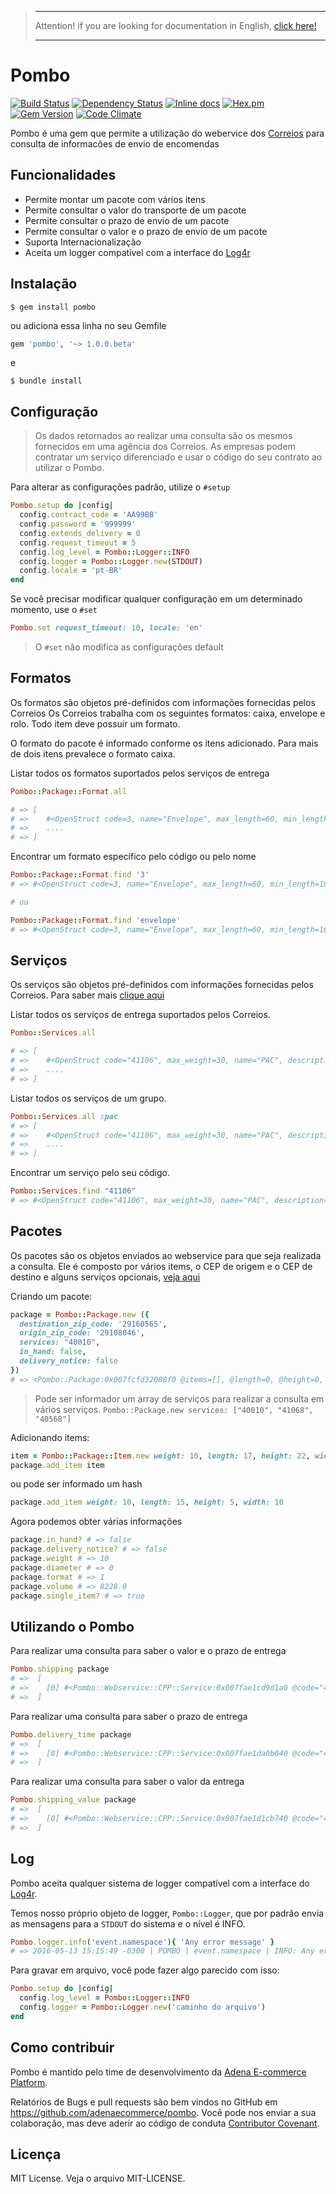 > ***
> Attention! if you are looking for documentation in English, [click here!](readmes/README-EN.md)
> ***

# Pombo
[![Build Status](https://travis-ci.org/adenaecommerce/pombo.svg?branch=master)](https://travis-ci.org/adenaecommerce/pombo)
[![Dependency Status](https://gemnasium.com/adenaecommerce/pombo.svg)](https://gemnasium.com/adenaecommerce/pombo)
[![Inline docs](http://inch-ci.org/github/adenaecommerce/pombo.svg?branch=master)](http://inch-ci.org/github/adenaecommerce/pombo)
[![Hex.pm](https://img.shields.io/badge/yard-docs-blue.svg)](http://www.rubydoc.info/github/adenaecommerce/pombo/master)
[![Gem Version](https://badge.fury.io/rb/pombo.svg)](https://badge.fury.io/rb/pombo)
[![Code Climate](https://codeclimate.com/github/adenaecommerce/pombo/badges/gpa.svg)](https://codeclimate.com/github/adenaecommerce/pombo)

Pombo é uma gem que permite a utilização do webervice dos [Correios](http://correios.com.br/para-voce) para consulta de informacões
de envio de encomendas

## Funcionalidades

* Permite montar um pacote com vários itens
* Permite consultar o valor do transporte de um pacote
* Permite consultar o prazo de envio de um pacote
* Permite consultar o valor e o prazo de envio de um pacote
* Suporta Internacionalização
* Aceita um logger compatível com a interface do [Log4r](http://log4r.rubyforge.org/index.html)

## Instalação

    $ gem install pombo

ou adiciona essa linha no seu Gemfile

```ruby
gem 'pombo', '~> 1.0.0.beta'
```

e

    $ bundle install


## Configuração

> Os dados retornados ao realizar uma consulta são os mesmos fornecidos em uma agência dos Correios. As empresas
> podem contratar um serviço diferenciado e usar o código do seu contrato ao utilizar o Pombo.

Para alterar as configurações padrão, utilize o `#setup`

```ruby
Pombo.setup do |config|
  config.contract_code = 'AA99BB'
  config.password = '999999'
  config.extends_delivery = 0
  config.request_timeout = 5
  config.log_level = Pombo::Logger::INFO
  config.logger = Pombo::Logger.new(STDOUT)
  config.locale = 'pt-BR'
end
```

Se você precisar modificar qualquer configuração em um determinado momento, use o `#set`

```ruby
Pombo.set request_timeout: 10, locale: 'en'
```

> O `#set` não modifica as configurações default

## Formatos

Os formatos são objetos pré-definidos com informações fornecidas pelos Correios
Os Correios trabalha com os seguintes formatos: caixa, envelope e rolo. Todo item deve possuir um formato.

O formato do pacote é informado conforme os itens adicionado. Para mais de dois itens prevalece o formato caixa.

Listar todos os formatos suportados pelos serviços de entrega

```ruby
Pombo::Package::Format.all

# => [
# =>    #<OpenStruct code=3, name="Envelope", max_length=60, min_length=16, max_width=60, min_width=11, max_weight=1>
# =>    ....
# => ]
```

Encontrar um formato específico pelo código ou pelo nome

```ruby
Pombo::Package::Format.find '3'
# => #<OpenStruct code=3, name="Envelope", max_length=60, min_length=16, max_width=60, min_width=11, max_weight=1>

# ou

Pombo::Package::Format.find 'envelope'
# => #<OpenStruct code=3, name="Envelope", max_length=60, min_length=16, max_width=60, min_width=11, max_weight=1>
```

## Serviços

Os serviços são objetos pré-definidos com informações fornecidas pelos Correios. Para saber mais [clique aqui](http://www.correios.com.br/para-voce/envio/encomendas/encomendas)

Listar todos os serviços de entrega suportados pelos Correios.

```ruby
Pombo::Services.all

# => [
# =>    #<OpenStruct code="41106", max_weight=30, name="PAC", description="PAC (sem contrato)">,
# =>    ....
# => ]
```

Listar todos os serviços de um grupo.

```ruby
Pombo::Services.all :pac
# => [
# =>    #<OpenStruct code="41106", max_weight=30, name="PAC", description="PAC (sem contrato)">,
# =>    ....
# => ]
```

Encontrar um serviço pelo seu código.

```ruby
Pombo::Services.find "41106"
# => #<OpenStruct code="41106", max_weight=30, name="PAC", description="PAC (sem contrato)">
```

## Pacotes

Os pacotes são os objetos enviados ao webservice para que seja realizada a consulta. Ele é composto por vários
items, o CEP de origem e o CEP de destino e alguns serviços opcionais, [veja aqui](https://www.correios.com.br/para-voce/envio/encomendas/servicos-opcionais)

Criando um pacote:

```ruby
package = Pombo::Package.new ({
  destination_zip_code: '29160565',
  origin_zip_code: '29108046',
  services: "40010",
  in_hand: false,
  delivery_notice: false
})
# => <Pombo::Package:0x007fcfd32080f0 @items=[], @length=0, @height=0, @width=0, @declared_value=0, @destination_zip_code="29160565", @origin_zip_code="29108046">
```

> Pode ser informador um array de serviços para realizar a consulta em vários serviços.
> `Pombo::Package.new services: ["40010", "41068", "40568"]`

Adicionando items:

```ruby
item = Pombo::Package::Item.new weight: 10, length: 17, height: 22, width: 22
package.add_item item
```

ou pode ser informado um hash

```ruby
package.add_item weight: 10, length: 15, height: 5, width: 10
```

Agora podemos obter várias informações

```ruby
package.in_hand? # => false
package.delivery_notice? # => false
package.weight # => 10
package.diameter # => 0
package.format # => 1
package.volume # => 8228.0
package.single_item? # => true
```

## Utilizando o Pombo

Para realizar uma consulta para saber o valor e o prazo de entrega

```ruby
Pombo.shipping package
# =>  [
# =>    [0] #<Pombo::Webservice::CPP::Service:0x007fae1cd9d1a0 @code="40010", @value=31.3, @delivery_time="1", @value_in_hand=0.0, @value_delivery_notice=0.0, @value_declared_value=0.0, @error_code="0", @value_without_additions=31.3, @delivery_home=true, @delivery_sartuday=true>
# =>  ]
```

Para realizar uma consulta para saber o prazo de entrega

```ruby
Pombo.delivery_time package
# =>  [
# =>    [0] #<Pombo::Webservice::CPP::Service:0x007fae1da0b040 @code="40010", @delivery_time="1", @delivery_home=true, @delivery_sartuday=true>
# =>  ]
```

Para realizar uma consulta para saber o valor da entrega

```ruby
Pombo.shipping_value package
# =>  [
# =>    [0] #<Pombo::Webservice::CPP::Service:0x007fae1d1cb740 @code="40010", @value=31.3, @value_in_hand=0.0, @value_delivery_notice=0.0, @value_declared_value=0.0, @value_without_additions=31.3>
# =>  ]
```

## Log

Pombo aceita qualquer sistema de logger compatível com a interface do [Log4r](http://log4r.rubyforge.org/index.html).

Temos nosso próprio objeto de logger, `Pombo::Logger`, que por padrão envia as mensagens para a `STDOUT` do sistema e o nível é INFO.

```ruby
Pombo.logger.info('event.namespace'){ 'Any error message' }
# => 2016-05-13 15:15:49 -0300 | POMBO | event.namespace | INFO: Any error message
```

Para gravar em arquivo, você pode fazer algo parecido com isso:

```ruby
Pombo.setup do |config|
  config.log_level = Pombo::Logger::INFO
  config.logger = Pombo::Logger.new('caminho do arquivo')
end
```

## Como contribuir

Pombo é mantido pelo time de desenvolvimento da [Adena E-commerce Platform](http://www.adena.com.br/).

Relatórios de Bugs e pull requests são bem vindos no GitHub em https://github.com/adenaecommerce/pombo.
Você pode nos enviar a sua colaboração, mas deve aderir ao código de conduta [Contributor Covenant](http://contributor-covenant.org).

## Licença

MIT License. Veja o arquivo MIT-LICENSE.
